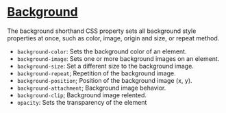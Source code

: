 # [Background](/code/background.css)

The background shorthand CSS property sets all background style properties at once, such as color, image, origin and size, or repeat method.

- `background-color`: Sets the background color of an element.
- `background-image`: Sets one or more background images on an element.
- `background-size`: Set a different size to the background image.
- `background-repeat`; Repetition of the background image.
- `background-position`; Position of the background image (x, y).
- `background-attachment`; Background image behavior.
- `background-clip`; Background image relented.
- `opacity`: Sets the transparency of the element
